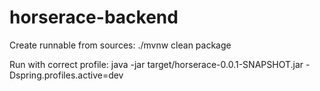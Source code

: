 # horserace-backend
Create runnable from sources: ./mvnw clean package

Run with correct profile:  java -jar target/horserace-0.0.1-SNAPSHOT.jar -Dspring.profiles.active=dev
